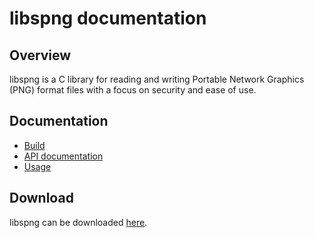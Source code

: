 # libspng documentation

## Overview

libspng is a C library for reading and writing Portable Network Graphics (PNG)
format files with a focus on security and ease of use.

## Documentation

* [Build](build.md)
* [API documentation](api.md)
* [Usage](usage.md)

## Download

libspng can be downloaded [here](https://libspng.org/download).